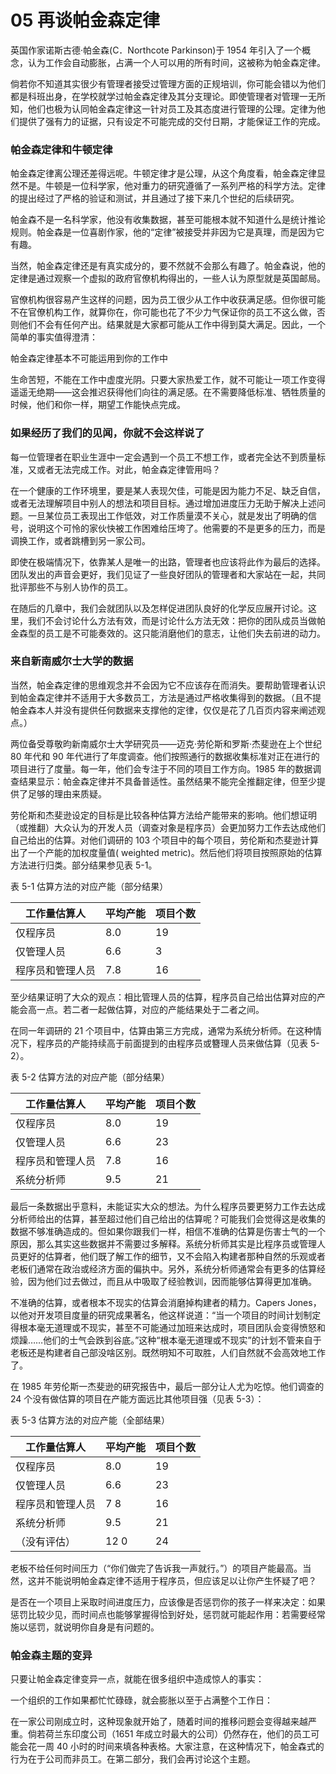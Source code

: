 # 05 再谈帕金森定律

英国作家诺斯古德·帕金森(C．Northcote Parkinson)于 1954 年引入了一个概念，认为工作会自动膨胀，占满一个人可以用的所有时间，这被称为帕金森定律。

倘若你不知道其实很少有管理者接受过管理方面的正规培训，你可能会错以为他们都是科班出身，在学校就学过帕金森定律及其分支理论。即使管理者对管理一无所知，他们也极为认同帕金森定律这一针对员工及其态度进行管理的公理。定律为他们提供了强有力的证据，只有设定不可能完成的交付日期，才能保证工作的完成。

### 帕金森定律和牛顿定律



帕金森定律离公理还差得远呢。牛顿定律才是公理，从这个角度看，帕金森定律显然不是。牛顿是一位科学家，他对重力的研究遵循了一系列严格的科学方法。定律的提出经过了严格的验证和测试，并且通过了接下来几个世纪的后续研究。

帕金森不是一名科学家，他没有收集数据，甚至可能根本就不知道什么是统计推论规则。帕金森是一位喜剧作家，他的“定律”被接受并非因为它是真理，而是因为它有趣。

当然，帕金森定律还是有真实成分的，要不然就不会那么有趣了。帕金森说，他的定律是通过观察一个虚拟的政府官僚机构得出的，一些人认为原型就是英国邮局。

官僚机构很容易产生这样的问题，因为员工很少从工作中收获满足感。但你很可能不在官僚机构工作，就算你在，你可能也花了不少力气保证你的员工不这么做，否则他们不会有任何产出。结果就是大家都可能从工作中得到莫大满足。因此，一个简单的事实值得澄清：

帕金森定律基本不可能运用到你的工作中

生命苦短，不能在工作中虚度光阴。只要大家热爱工作，就不可能让一项工作变得遥遥无绝期——这会推迟获得他们向往的满足感。在不需要降低标准、牺牲质量的时候，他们和你一样，期望工作能快点完成。

### 如果经历了我们的见闻，你就不会这样说了



每一位管理者在职业生涯中一定会遇到一个员工不想工作，或者完全达不到质量标准，又或者无法完成工作。对此，帕金森定律管用吗？

在一个健康的工作环境里，要是某人表现欠佳，可能是因为能力不足、缺乏自信，或者无法理解项目中别人的想法和项目目标。通过增加进度压力无助于解决上述问题。一旦某位员工表现出工作低效，对工作质量漠不关心，就是发出了明确的信号，说明这个可怜的家伙快被工作困难给压垮了。他需要的不是更多的压力，而是调换工作，或者跳槽到另一家公司。

即使在极端情况下，依靠某人是唯一的出路，管理者也应该将此作为最后的选择。团队发出的声音会更好，我们见证了一些良好团队的管理者和大家站在一起，共同批评那些不与别人协作的员工。

在随后的几章中，我们会就团队以及怎样促进团队良好的化学反应展开讨论。这里，我们不会讨论什么方法有效，而是讨论什么方法无效：把你的团队成员当做帕金森型的员工是不可能奏效的。这只能消磨他们的意志，让他们失去前进的动力。

### 来自新南威尔士大学的数据



当然，帕金森定律的思维观念并不会因为它不应该存在而消失。要帮助管理者认识到帕金森定律并不适用于大多数员工，方法是通过严格收集得到的数据。（且不提帕金森本人并没有提供任何数据来支撑他的定律，仅仅是花了几百页内容来阐述观点。）

两位备受尊敬昀新南威尔士大学研究员——迈克·劳伦斯和罗斯·杰斐逊在上个世纪 80 年代和 90 年代进行了年度调查。他们按照通行的数据收集标准对正在进行的项目进行了度量。每一年，他们会专注于不同的项目工作方向。1985 年的数据调查结果显示：帕金森定律并不具备普适性。虽然结果不能完全推翻定律，但至少提供了足够的理由来质疑。

劳伦斯和杰斐逊设定的目标是比较各种估算方法给产能带来的影响。他们想证明（或推翻）大众认为的开发人员（调查对象是程序员）会更加努力工作去达成他们自己给出的估算。对他们调研的 103 个项目中的每个项目，劳伦斯和杰斐逊计算出了一个产能的加权度量值( weighted metric)。然后他们将项目按照原始的估算方法进行归类。部分结果参见表 5-1。

表 5-1 估算方法的对应产能（部分结果）

| 工作量估算人   | 平均产能 | 项目个数 |
| -------- | ---- | ---- |
| 仅程序员     | 8.0  | 19   |
| 仅管理人员    | 6.6  | 3    |
| 程序员和管理人员 | 7.8  | 16   |

至少结果证明了大众的观点：相比管理人员的估算，程序员自己给出估算对应的产能会高一点。若二者一起做估算，对应的产能结果处于二者之间。

在同一年调研的 21 个项目中，估算由第三方完成，通常为系统分析师。在这种情况下，程序员的产能持续高于前面提到的由程序员或簪理人员来做估算（见表 5-2）。

表 5-2 估算方法的对应产能（部分结果）

| 工作量估算人   | 平均产能 | 项目个数 |
| -------- | ---- | ---- |
| 仅程序员     | 8.0  | 19   |
| 仅管理人员    | 6.6  | 23   |
| 程序员和管理人员 | 7.8  | 16   |
| 系统分析师    | 9.5  | 21   |

最后一条数据出乎意料，未能证实大众的想法。为什么程序员要更努力工作去达成分析师给出的估算，甚至超过他们自己给出的估算呢？可能我们会觉得这是收集的数据不够准确造成的。但如果你跟我们一样，相信不准确的估算是伤害士气的一个原因，那么其实这些数据并不需要过多解释。系统分析师其实是比程序员或管理人员更好的估算者，他们既了解工作的细节，又不会陷入构建者那种自然的乐观或者老板们通常在政治或经济方面的偏执中。另外，系统分析师通常会有更多的估算经验，因为他们过去做过，而且从中吸取了经验教训，因而能够估算得更加准确。

不准确的估算，或者根本不现实的估算会消磨掉构建者的精力。Capers Jones，以他对开发项目度量的研究成果著名，他这样说道：“当一个项目的时间计划制定得根本毫无道理或不现实，甚至不可能通过加班来达成时，项目团队会变得愤怒和烦躁……他们的士气会跌到谷底。”这种“根本毫无道理或不现实”的计划不管来自于老板还是构建者自己部没啥区别。既然明知不可取胜，人们自然就不会高效地工作了。

在 1985 年劳伦斯一杰斐逊的研究报告中，最后一部分让人尤为吃惊。他们调查的 24 个没有做估算的项目在产能方面远比其他项目强（见表 5-3）：

表 5-3 估算方法的对应产能（全部结果）

| 工作量估算人   | 平均产能 | 项目个数 |
| -------- | ---- | ---- |
| 仅程序员     | 8.0  | 19   |
| 仅管理人员    | 6.6  | 23   |
| 程序员和管理人员 | 7 8  | 16   |
| 系统分析师    | 9.5  | 21   |
| （没有评估）   | 12 0 | 24   |

老板不给任何时间压力（“你们做完了告诉我一声就行。”）的项目产能最高。当然，这并不能说明帕金森定律不适用于程序员，但应该足以让你产生怀疑了吧？

是否在一个项目上采取时间进度压力，应该像是否惩罚你的孩子一样来决定：如果惩罚比较少见，而时间点也能够掌握得恰到好处，惩罚就可能起作用：若需要经常施以惩罚，就说明你自身是有问题的。

### 帕金森主题的变异



只要让帕金森定律变异一点，就能在很多组织中造成惊人的事实：

一个组织的工作如果都忙忙碌碌，就会膨胀以至于占满整个工作日：

在一家公司刚成立时，这种现象就开始了，随着时间的推移问题会变得越来越严重。倘若荷兰东印度公司（1651 年成立时最大的公司）仍然存在，他们的员工可能会花一周 40 小时的时间来填各种表格。大家注意，在这种情况下，帕金森式的行为在于公司而非员工。在第二部分，我们会再讨论这个主题。
